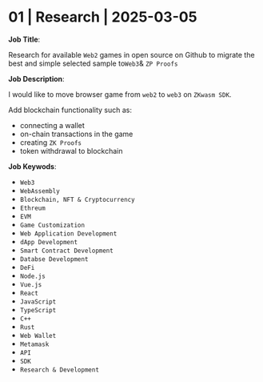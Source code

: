# 01 | Research | 2025-03-05


**Job Title**: 

Research for available `Web2` games in open source on Github to migrate the best and simple selected sample to`Web3`& `ZP Proofs`


**Job Description**: 

I would like to move browser game from `web2` to `web3` on `ZKwasm SDK`. 

Add blockchain functionality such as:

- connecting a wallet
- on-chain transactions in the game
- creating `ZK Proofs`
- token withdrawal to blockchain


**Job Keywods**:

- `Web3`
- `WebAssembly`
- `Blockchain, NFT & Cryptocurrency`
- `Ethreum`
- `EVM`
- `Game Customization`
- `Web Application Development`
- `dApp Development`
- `Smart Contract Development`
- `Databse Development`
- `DeFi`
- `Node.js`
- `Vue.js`
- `React`
- `JavaScript`
- `TypeScript`
- `C++`
- `Rust`
- `Web Wallet`
- `Metamask`
- `API`
- `SDK`
- `Research & Development`
